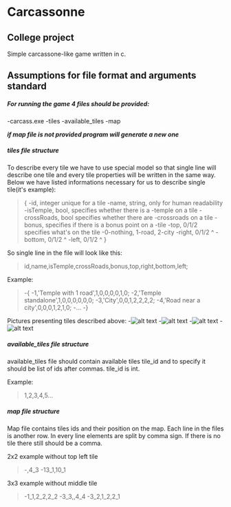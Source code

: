 # Carcassonne
## College project
Simple carcassone-like game written in c.

## Assumptions for file format and arguments standard


##### For running the game 4 files should be provided:
-carcass.exe 
-tiles 
-available_tiles 
-map

**_if map file is not provided program will generate a new one_**

##### tiles file structure 

To describe every tile we have to use special model so that single line will describe one tile and every tile properties will be written in the same way. Below we have listed informations necessary for us to describe single tile(it's example):
>{
>	-id, integer unique for a tile
>	-name, string, only for human readability
>	-isTemple, bool, specifies whether there is a -temple on a tile
>	-crossRoads, bool specifies whether there are -crossroads on a tile
>	-bonus, specifies if there is a bonus point on a -tile
>	-top, 0/1/2      specifies what's on the tile -0-nothing, 1-road, 2-city
>	-right, 0/1/2	^
>	-bottom, 0/1/2	^
>	-left, 0/1/2		^
>}

So single line in the file will look like this:
>id,name,isTemple,crossRoads,bonus,top,right,bottom,left;

Example:
>-{
>	-1,'Temple with 1 road',1,0,0,0,0,1,0;
>	-2,'Temple standalone',1,0,0,0,0,0,0;
>	-3,'City',0,0,1,2,2,2,2;
>	-4,'Road near a city',0,0,0,1,2,1,0;
>	-...
>-}

Pictures presenting tiles described above: 
-![alt text](https://github.com/wutproggroup/carcassonne/resources/tiles/1.png "Temple with 1 road")
-![alt text](https://github.com/wutproggroup/carcassonne/resources/tiles/2.png "Temple standalone")
-![alt text](https://github.com/wutproggroup/carcassonne/resources/tiles/3.png "City")
-![alt text](https://github.com/wutproggroup/carcassonne/tiles/resources/tiles/4.png "Road near a city")


##### available_tiles file structure

available_tiles file should contain available tiles tile_id and to specify
it should be list of ids after commas. tile_id is int.

Example:
>1,2,3,4,5...

##### map file structure

Map file contains tiles ids and their position on the map.
Each line in the files is another row.
In every line elements are split by comma sign.
If there is no tile there still should be a comma.


2x2 example without top left tile
>-,4_3
>-13_1,10_1

3x3 example without middle tile
>-1_1,2_2,2_2
>-3_3,,4_4
>-3_2,1_2,2_1

